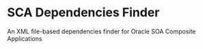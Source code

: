 # SCA Dependencies Finder
An XML file-based dependencies finder for Oracle SOA Composite Applications
